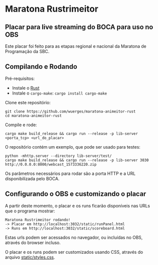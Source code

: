#  Maratona Rustrimeitor
## Placar para live streaming do BOCA para uso no OBS

Este placar foi feito para as etapas regional e nacional da Maratona de Programação da SBC.

## Compilando e Rodando

Pré-requisitos:

- Instale o [Rust](https://www.rust-lang.org/pt-BR/tools/install)
- Instale o `cargo-make`: 
```cargo install cargo-make```

Clone este repositório:

```
git clone https://github.com/wuerges/maratona-animeitor-rust
cd maratona-animeitor-rust
```

Compile e rode:

```
cargo make build_release && cargo run --release -p lib-server <porta_tcp> <url_do_placar>
```

O repositório contém um exemplo, que pode ser usado para testes:

```
python -mhttp.server --directory lib-server/test/
cargo make build_release && cargo run --release -p lib-server 3030 http://0.0.0.0:8000/webcast_1573336220.zip
```


Os parâmetros necessários para rodar são a porta HTTP e a URL disponibilizada pelo BOCA.

## Configurando o OBS e customizando o placar

A partir deste momento, o placar e os runs ficarão disponíveis nas URLs que o programa mostrar:

```
Maratona Rustrimeitor rodando!
-> Placar em http://localhost:3032/static/runPanel.html
-> Runs em http://localhost:3032/static/scoreboard.html
```

Estas urls podem ser acessados no navegador, ou incluídas no OBS, através do browser incluso.

O placar e os runs podem ser customizados usando CSS, através do arquivo [static/styles.css](lib-server/static/styles.css). 


